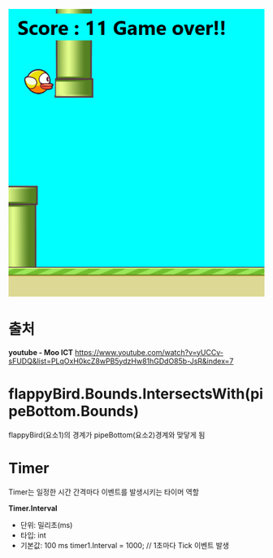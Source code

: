 ![화면이미지](Resources/screen01.png)

# 출처
**youtube - Moo ICT**
https://www.youtube.com/watch?v=yUCCv-sFUDQ&list=PLqOxH0kcZ8wPB5ydzHw81hGDdO85b-JsR&index=7

# flappyBird.Bounds.IntersectsWith(pipeBottom.Bounds)
flappyBird(요소1)의 경계가 pipeBottom(요소2)경계와 맞닿게 됨

# Timer
Timer는 일정한 시간 간격마다 이벤트를 발생시키는 타이머 역할

**Timer.Interval**
- 단위: 밀리초(ms)
- 타입: int
- 기본값: 100 ms
timer1.Interval = 1000; // 1초마다 Tick 이벤트 발생